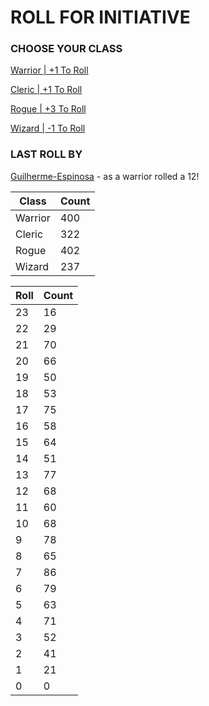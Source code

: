 # ROLL FOR INITIATIVE
### CHOOSE YOUR CLASS

[Warrior | +1 To Roll](https://github.com/benjaminsampica/benjaminsampica/issues/new?title=roll%7Cwarrior&body=Just+click+%27Submit+new+issue%27.)

[Cleric | +1 To Roll](https://github.com/benjaminsampica/benjaminsampica/issues/new?title=roll%7Ccleric&body=Just+click+%27Submit+new+issue%27.)

[Rogue | +3 To Roll](https://github.com/benjaminsampica/benjaminsampica/issues/new?title=roll%7Crogue&body=Just+click+%27Submit+new+issue%27.)

[Wizard | -1 To Roll](https://github.com/benjaminsampica/benjaminsampica/issues/new?title=roll%7Cwizard&body=Just+click+%27Submit+new+issue%27.)
### LAST ROLL BY
[Guilherme-Espinosa](https://www.github.com/Guilherme-Espinosa) - as a warrior rolled a 12!

|Class|Count|
|-|-|
|Warrior|400|
|Cleric|322|
|Rogue|402|
|Wizard|237|

|Roll|Count|
|-|-|
|23|16
|22|29
|21|70
|20|66
|19|50
|18|53
|17|75
|16|58
|15|64
|14|51
|13|77
|12|68
|11|60
|10|68
|9|78
|8|65
|7|86
|6|79
|5|63
|4|71
|3|52
|2|41
|1|21
|0|0
